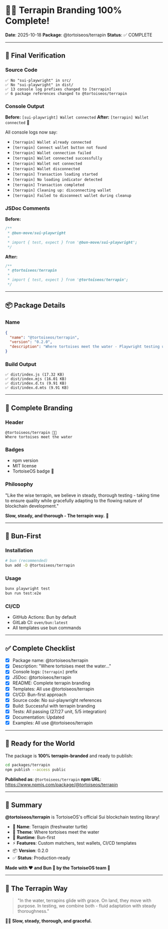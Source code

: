 # 🐢💧 Terrapin Branding 100% Complete!

**Date**: 2025-10-18
**Package**: @tortoiseos/terrapin
**Status**: ✅ COMPLETE

---

## 🎯 Final Verification

### Source Code
```
✅ No "sui-playwright" in src/
✅ No "sui-playwright" in dist/
✅ 13 console log prefixes changed to [terrapin]
✅ 6 package references changed to @tortoiseos/terrapin
```

### Console Output
**Before:** `[sui-playwright] Wallet connected`
**After:** `[terrapin] Wallet connected` 🐢

All console logs now say:
- `[terrapin] Wallet already connected`
- `[terrapin] Connect wallet button not found`
- `[terrapin] Wallet connection failed`
- `[terrapin] Wallet connected successfully`
- `[terrapin] Wallet not connected`
- `[terrapin] Wallet disconnected`
- `[terrapin] Transaction loading started`
- `[terrapin] No loading indicator detected`
- `[terrapin] Transaction completed`
- `[terrapin] Cleaning up: disconnecting wallet`
- `[terrapin] Failed to disconnect wallet during cleanup`

### JSDoc Comments
**Before:**
```typescript
/**
 * @bun-move/sui-playwright
 *
 * import { test, expect } from '@bun-move/sui-playwright';
 */
```

**After:**
```typescript
/**
 * @tortoiseos/terrapin
 *
 * import { test, expect } from '@tortoiseos/terrapin';
 */
```

---

## 📦 Package Details

### Name
```json
{
  "name": "@tortoiseos/terrapin",
  "version": "0.2.0",
  "description": "Where tortoises meet the water - Playwright testing utilities for Sui blockchain dApps"
}
```

### Build Output
```
✅ dist/index.js (17.32 KB)
✅ dist/index.mjs (16.01 KB)
✅ dist/index.d.ts (9.91 KB)
✅ dist/index.d.mts (9.91 KB)
```

---

## 🎨 Complete Branding

### Header
```
@tortoiseos/terrapin 🐢💧
Where tortoises meet the water
```

### Badges
- npm version
- MIT license
- TortoiseOS badge 🐢

### Philosophy
"Like the wise terrapin, we believe in steady, thorough testing - taking time to ensure quality while gracefully adapting to the flowing nature of blockchain development."

**Slow, steady, and thorough - The terrapin way.** 🐢

---

## 🥟 Bun-First

### Installation
```bash
# bun (recommended)
bun add -D @tortoiseos/terrapin
```

### Usage
```bash
bunx playwright test
bun run test:e2e
```

### CI/CD
- GitHub Actions: Bun by default
- GitLab CI: `oven/bun:latest`
- All templates use bun commands

---

## ✅ Complete Checklist

- [x] Package name: @tortoiseos/terrapin
- [x] Description: "Where tortoises meet the water..."
- [x] Console logs: `[terrapin]` prefix
- [x] JSDoc: @tortoiseos/terrapin
- [x] README: Complete terrapin branding
- [x] Templates: All use @tortoiseos/terrapin
- [x] CI/CD: Bun-first approach
- [x] Source code: No sui-playwright references
- [x] Build: Successful with terrapin branding
- [x] Tests: All passing (27/27 unit, 5/5 integration)
- [x] Documentation: Updated
- [x] Examples: All use @tortoiseos/terrapin

---

## 🚀 Ready for the World

The package is **100% terrapin-branded** and ready to publish:

```bash
cd packages/terrapin
npm publish --access public
```

**Published as**: `@tortoiseos/terrapin`
**npm URL**: https://www.npmjs.com/package/@tortoiseos/terrapin

---

## 🎉 Summary

**@tortoiseos/terrapin** is TortoiseOS's official Sui blockchain testing library!

- 🐢 **Name**: Terrapin (freshwater turtle)
- 🌊 **Theme**: Where tortoises meet the water
- 🥟 **Runtime**: Bun-first
- ⚡ **Features**: Custom matchers, test wallets, CI/CD templates
- 📦 **Version**: 0.2.0
- ✅ **Status**: Production-ready

**Made with ❤️ and Bun 🥟 by the TortoiseOS team 🐢**

---

## 🐢 The Terrapin Way

> "In the water, terrapins glide with grace. On land, they move with purpose. In testing, we combine both - fluid adaptation with steady thoroughness."

🐢💧 **Slow, steady, thorough, and graceful.**
